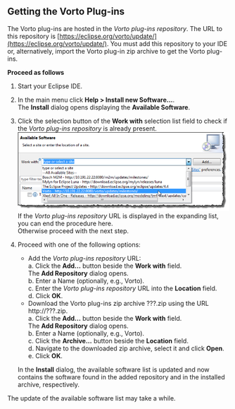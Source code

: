 ## Getting the Vorto Plug-ins

The Vorto plug-ins are hosted in the *Vorto plug-ins repository*. The URL to this repository is [https://eclipse.org/vorto/update/](https://eclipse.org/vorto/update/). You must add this repository to your IDE or, alternatively, import the Vorto plug-in zip archive to get the Vorto plug-ins.

**Proceed as follows**

1. Start your Eclipse IDE.

2. In the main menu click **Help > Install new Software...**.   
   The **Install** dialog opens displaying the **Available Software**.
3. Click the selection button of the **Work with** selection list field to check if the *Vorto plug-ins repository* is already present.  
   ![update vorto](../../images/m2m_tc_vrm_software_updates_install_vorto_repository_present.png)  
   If the *Vorto plug-ins repository* URL is displayed in the expanding list, you can end the procedure here.   
   Otherwise proceed with the next step.  
4. Proceed with one of the following options:  
   - Add the *Vorto plug-ins repository* URL:  
     a. Click the **Add...** button beside the **Work with** field.  
        The **Add Repository** dialog opens.  
     b. Enter a Name (optionally, e.g., Vorto).  
     c. Enter the *Vorto plug-ins repository* URL into the **Location** field.  
     d. Click **OK**.
   - Download the Vorto plug-ins zip archive ???.zip using the URL http://???.zip.  
     a. Click the **Add...** button beside the **Work with** field.  
        The **Add Repository** dialog opens.  
     b. Enter a Name (optionally, e.g., Vorto).  
     c. Click the **Archive...** button beside the **Location** field.  
     d. Navigate to the downloaded zip archive, select it and click **Open**.  
     e. Click **OK**.

   In the **Install** dialog, the available software list is updated and now contains the software found in the added repository and in the installed archive, respectively.

The update of the available software list may take a while.